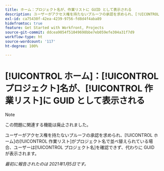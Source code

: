 ```yaml
---
title: ホーム：プロジェクト名が、作業リストに GUID として表示される
description: ユーザーがアクセス権を持たないプルーフの承認を求められ、[!UICONTROL ホーム]の作業リストがプロジェクト名で並べ替えられている場合、ユーザーはプロジェクト名を確認できず、代わりに GUID が表示されます。
exl-id: ca75430f-42ea-4239-9756-fd8d4f4aba89
hidefromtoc: true
feature: Get Started with Workfront, Projects
source-git-commit: ddcea9054f51049698bbe7eb059efe304a31f7d9
workflow-type: ht
source-wordcount: '117'
ht-degree: 100%

---
```


# [!UICONTROL ホーム]：[!UICONTROL プロジェクト]名が、[!UICONTROL 作業リスト]に GUID として表示される

<!--Article created by request-->

>[!NOTE]
>
>この問題に関連する機能は廃止されました。

ユーザーがアクセス権を持たないプルーフの承認を求められ、[!UICONTROL ホーム]の[!UICONTROL 作業リスト]がプロジェクト名で並べ替えられている場合、ユーザーは[!UICONTROL プロジェクト名]を確認できず、代わりに GUID が表示されます。

_最初に報告されたのは 2021年1月5日です。_
